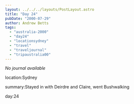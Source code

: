 ```yaml
---
layout: ../../../layouts/PostLayout.astro
title: "Day 24"
pubDate: "2000-07-29"
author: Andrew Betts
tags: 
  - "australia-2000"
  - "day24"
  - "locationsydney"
  - "travel"
  - "traveljournal"
  - "tripaustralia00"
---
```


_No journal available_

location:Sydney

summary:Stayed in with Deirdre and Claire, went Bushwalking

day:24
